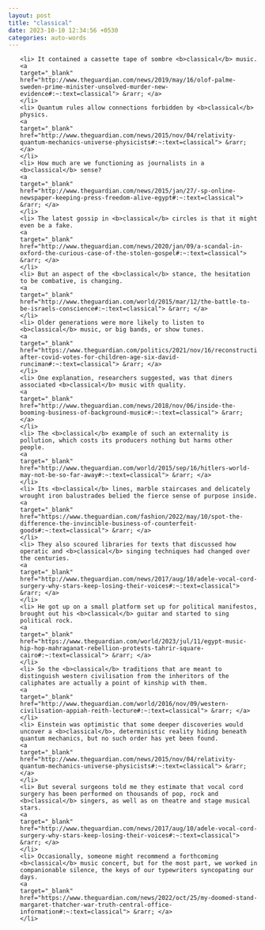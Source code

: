 ```yaml
---
layout: post
title: "classical"
date: 2023-10-10 12:34:56 +0530
categories: auto-words
---
```

<ol>

    <li> It contained a cassette tape of sombre <b>classical</b> music.
    <a 
    target="_blank" 
    href="http://www.theguardian.com/news/2019/may/16/olof-palme-sweden-prime-minister-unsolved-murder-new-evidence#:~:text=classical"> &rarr; </a>
    </li>
    <li> Quantum rules allow connections forbidden by <b>classical</b> physics.
    <a 
    target="_blank" 
    href="http://www.theguardian.com/news/2015/nov/04/relativity-quantum-mechanics-universe-physicists#:~:text=classical"> &rarr; </a>
    </li>
    <li> How much are we functioning as journalists in a <b>classical</b> sense?
    <a 
    target="_blank" 
    href="http://www.theguardian.com/news/2015/jan/27/-sp-online-newspaper-keeping-press-freedom-alive-egypt#:~:text=classical"> &rarr; </a>
    </li>
    <li> The latest gossip in <b>classical</b> circles is that it might even be a fake.
    <a 
    target="_blank" 
    href="http://www.theguardian.com/news/2020/jan/09/a-scandal-in-oxford-the-curious-case-of-the-stolen-gospel#:~:text=classical"> &rarr; </a>
    </li>
    <li> But an aspect of the <b>classical</b> stance, the hesitation to be combative, is changing.
    <a 
    target="_blank" 
    href="http://www.theguardian.com/world/2015/mar/12/the-battle-to-be-israels-conscience#:~:text=classical"> &rarr; </a>
    </li>
    <li> Older generations were more likely to listen to <b>classical</b> music, or big bands, or show tunes.
    <a 
    target="_blank" 
    href="https://www.theguardian.com/politics/2021/nov/16/reconstruction-after-covid-votes-for-children-age-six-david-runciman#:~:text=classical"> &rarr; </a>
    </li>
    <li> One explanation, researchers suggested, was that diners associated <b>classical</b> music with quality.
    <a 
    target="_blank" 
    href="http://www.theguardian.com/news/2018/nov/06/inside-the-booming-business-of-background-music#:~:text=classical"> &rarr; </a>
    </li>
    <li> The <b>classical</b> example of such an externality is pollution, which costs its producers nothing but harms other people.
    <a 
    target="_blank" 
    href="http://www.theguardian.com/world/2015/sep/16/hitlers-world-may-not-be-so-far-away#:~:text=classical"> &rarr; </a>
    </li>
    <li> Its <b>classical</b> lines, marble staircases and delicately wrought iron balustrades belied the fierce sense of purpose inside.
    <a 
    target="_blank" 
    href="https://www.theguardian.com/fashion/2022/may/10/spot-the-difference-the-invincible-business-of-counterfeit-goods#:~:text=classical"> &rarr; </a>
    </li>
    <li> They also scoured libraries for texts that discussed how operatic and <b>classical</b> singing techniques had changed over the centuries.
    <a 
    target="_blank" 
    href="http://www.theguardian.com/news/2017/aug/10/adele-vocal-cord-surgery-why-stars-keep-losing-their-voices#:~:text=classical"> &rarr; </a>
    </li>
    <li> He got up on a small platform set up for political manifestos, brought out his <b>classical</b> guitar and started to sing political rock.
    <a 
    target="_blank" 
    href="https://www.theguardian.com/world/2023/jul/11/egypt-music-hip-hop-mahraganat-rebellion-protests-tahrir-square-cairo#:~:text=classical"> &rarr; </a>
    </li>
    <li> So the <b>classical</b> traditions that are meant to distinguish western civilisation from the inheritors of the caliphates are actually a point of kinship with them.
    <a 
    target="_blank" 
    href="http://www.theguardian.com/world/2016/nov/09/western-civilisation-appiah-reith-lecture#:~:text=classical"> &rarr; </a>
    </li>
    <li> Einstein was optimistic that some deeper discoveries would uncover a <b>classical</b>, deterministic reality hiding beneath quantum mechanics, but no such order has yet been found.
    <a 
    target="_blank" 
    href="http://www.theguardian.com/news/2015/nov/04/relativity-quantum-mechanics-universe-physicists#:~:text=classical"> &rarr; </a>
    </li>
    <li> But several surgeons told me they estimate that vocal cord surgery has been performed on thousands of pop, rock and <b>classical</b> singers, as well as on theatre and stage musical stars.
    <a 
    target="_blank" 
    href="http://www.theguardian.com/news/2017/aug/10/adele-vocal-cord-surgery-why-stars-keep-losing-their-voices#:~:text=classical"> &rarr; </a>
    </li>
    <li> Occasionally, someone might recommend a forthcoming <b>classical</b> music concert, but for the most part, we worked in companionable silence, the keys of our typewriters syncopating our days.
    <a 
    target="_blank" 
    href="https://www.theguardian.com/news/2022/oct/25/my-doomed-stand-margaret-thatcher-war-truth-central-office-information#:~:text=classical"> &rarr; </a>
    </li>